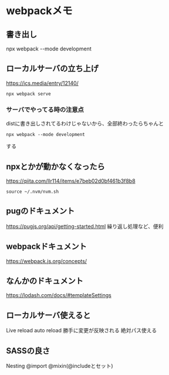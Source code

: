 # webpackメモ
## 書き出し
npx webpack --mode development

## ローカルサーバの立ち上げ
https://ics.media/entry/12140/
```
npx webpack serve
```
### サーバでやってる時の注意点
distに書き出しされてるわけじゃないから、全部終わったらちゃんと
```
npx webpack --mode development
```
する

## npxとかが動かなくなったら
https://qiita.com/llr114/items/e7beb02d0bf461b3f8b8
```
source ~/.nvm/nvm.sh
```
## pugのドキュメント
https://pugjs.org/api/getting-started.html
繰り返し処理など、便利

## webpackドキュメント
https://webpack.js.org/concepts/

## なんかのドキュメント
https://lodash.com/docs/#templateSettings

## ローカルサーバ使えると
Live reload
auto reload 勝手に変更が反映される
絶対パス使える

## SASSの良さ
Nesting
@import
@mixin(@includeとセット)
